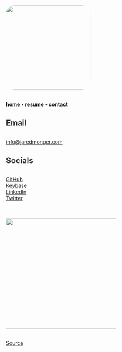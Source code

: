 <title>Jared Monger</title>
<style>
  body          { margin:40px; color:#333; }
  code          {background-color: #f8f8f8; padding:5px;}
  li            { margin:5px; }
  p             {margin:30px 0;}
  .img-rounded  {border-radius: 10%;}
</style>

<img class="img-rounded" height="230" src="https://avatars3.githubusercontent.com/u/27711028?v=3&amp;s=460" width="230">

<strong> <a href="{{site.url}}/">  home </a> •  <a href="{{site.url}}/resume">  resume </a> •  <a href="{{site.url}}/contact">  contact </a></strong>
  <br>

Email
-----
[info@jaredmonger.com](mailto:info@jaredmonger.com)

Socials
-------
[GitHub](https://github.com/jaredmo)<br>
[Keybase](https://keybase.io/jmonger)<br>
[LinkedIn](https://www.linkedin.com/in/jaredmonger)<br>
[Twitter](https://twitter.com/jmonger)<br>
<br>

<img src="https://imgs.xkcd.com/comics/automation.png" height="300" width="300">

[Source](https://xkcd.com/1319/)
